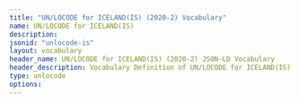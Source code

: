 ```yaml
---
title: "UN/LOCODE for ICELAND(IS) (2020-2) Vocabulary"
name: UN/LOCODE for ICELAND(IS) 
description: 
jsonid: "unlocode-is"
layout: vocabulary
header_name: UN/LOCODE for ICELAND(IS) (2020-2) JSON-LD Vocabulary
header_description: Vocabulary Definition of UN/LOCODE for ICELAND(IS) (2020-2) semantics in HTML format. JSON-LD format is available at [unlocode-is.jsonld](/vocabulary/unlocode-is.jsonld)
type: unlocode
options:
---
```

